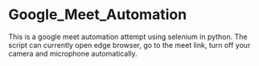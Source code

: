 # Google_Meet_Automation
This is a google meet automation attempt using selenium in python. The script can currently open edge browser, go to the meet link, turn off your camera and microphone automatically.
